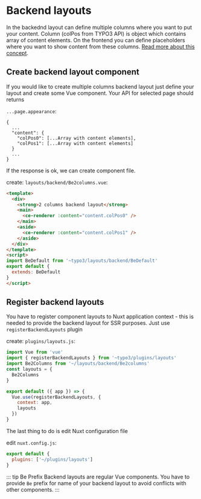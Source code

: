 # Backend layouts

In the backednd layout can define multiple columns where you want to put your content. Column (colPos from TYPO3 API) is object which contains array of content elements. On the frontend you can define placeholders where you want to show content from these columns. [Read more about this concept](https://usetypo3.com/backend-layouts.html).

## Create backend layout component

If you would like to create multiple columns backend layout just define your layout and create some Vue component. Your API for selected page should returns 

`...page.appearance`:
``` json{4,5}
{
  ...
  "content": {
    "colPos0": [...Array with content elements],
    "colPos1": [...Array with content elements]
  }
  ...
}
```

If the response is ok, we can create component file. 

create: `layouts/backend/Be2columns.vue`:
```html
<template>
  <div>
    <strong>2 columns backend layout</strong>
    <main>
      <ce-renderer :content="content.colPos0" />
    </main>
    <aside>
      <ce-renderer :content="content.colPos1" />
    </aside>
  </div>
</template>
<script>
import BeDefault from '~typo3/layouts/backend/BeDefault'
export default {
  extends: BeDefault
}
</script>

```

## Register backend layouts

You have to register component layouts to Nuxt application context - this is needed to provide the backend layout for SSR purposes. Just use `registerBackendLayouts` plugin
   
create: `plugins/layouts.js`:

```js
import Vue from 'vue'
import { registerBackendLayouts } from '~typo3/plugins/layouts'
import Be2Columns from '~/layouts/backend/Be2columns'
const layouts = {
  Be2Columns
}

export default ({ app }) => {
  Vue.use(registerBackendLayouts, {
    context: app,
    layouts
  })
}
```

The last thing to do is edit Nuxt configuration file

edit `nuxt.config.js`:

```js
export default {
  plugins: ['~/plugins/layouts']
}
```

::: tip Be Prefix
Backend layouts are regular Vue components. You have to provide `Be` prefix for name of your backend layout to avoid conflicts with other components.
::: 
